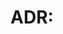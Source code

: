 # ADR: <Title>

## Intent

- Use this template for architecture decision records under `docs/design/decision-log/`.
- Keep it concise and link to requirements/architecture sections and PRs.
- Include YAML front matter with `doc_type: adr` and `doc_version: YYYY-MM-DD.rN` when converting to a doc file.

Date: YYYY-MM-DD
Status: Proposed | Accepted | Superseded by ADR-XXXX | Rejected

## Context

<What problem are we trying to solve?>

## Decision

<What is the decision?>

## Consequences

<Positive, negative, and neutral consequences>

## References

<Links to requirements/architecture sections, issues, PRs, external docs>
